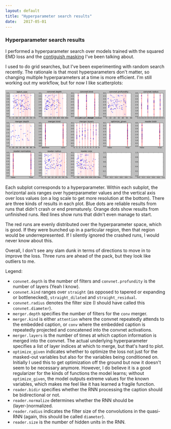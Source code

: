 ```yaml
---
layout: default
title: "Hyperparameter search results"
date:   2017-05-01
---
```


### Hyperparameter search results

I performed a hyperparameter search over models trained with the squared EMD loss and the [contiguish masking](https://cooijmanstim.github.io/2017/04/17/more-contiguous-masking/) I've been talking about.

I used to do grid searches, but I've been experimenting with random search recently. The rationale is that most hyperparameters don't matter, so changing multiple hyperparameters at a time is more efficient. I'm still working out my workflow, but for now I like scatterplots:

<img src="/assets/images/hpsearch_2017-05-01.png">

Each subplot corresponds to a hyperparameter. Within each subplot, the horizontal axis ranges over hyperparameter values and the vertical axis over loss values (on a log scale to get more resolution at the bottom). There are three kinds of results in each plot. Blue dots are reliable results from runs that didn't crash or end prematurely. Orange dots show results from unfinished runs. Red lines show runs that didn't even manage to start.

The red runs are evenly distributed over the hyperparameter space, which is good. If they were bunched up in a particular region, then that region would be underrepresented. If I silently ignored the crashed runs, I would never know about this.

Overall, I don't see any slam dunk in terms of directions to move in to improve the loss. Three runs are ahead of the pack, but they look like outliers to me.

Legend:

  * `convnet.depth` is the number of filters and `convnet.profundity` is the number of layers (Yeah I know).
  * `convnet.kind` ranges over `straight` (as opposed to tapered or expanding or bottlenecked), `straight_dilated` and `straight_residual`.
  * `convnet.radius` denotes the filter size (I should have called this `convnet.diameter`).
  * `merger.depth` specifies the number of filters for the `conv` merger.
  * `merger.kind` is either `attention` where the convnet repeatedly attends to the embedded caption, or `conv` where the embedded caption is repeatedly projected and concatened into the convnet activations.
  * `merger.layers` is the number of times at which caption information is merged into the convnet. The actual underlying hyperparameter specifies a list of layer indices at which to merge, but that's hard to plot.
  * `optimize_given` indicates whether to optimize the loss not just for the masked-out variables but also for the variables being conditioned on. Initially I used this to get optimization off the ground but now it doesn't seem to be necessary anymore. However, I do believe it is a good regularizer for the kinds of functions the model learns; without `optimize_given`, the model outputs extreme values for the known variables, which makes me feel like it has learned a fragile function.
  * `reader.bidir` specifies whether the RNN processing the caption should be bidirectional or not.
  * `reader.normalize` determines whether the RNN should be (layer-)normalized.
  * `reader.radius` indicates the filter size of the convolutions in the quasi-RNN (again, this should be called `diameter`).
  * `reader.size` is the number of hidden units in the RNN.
